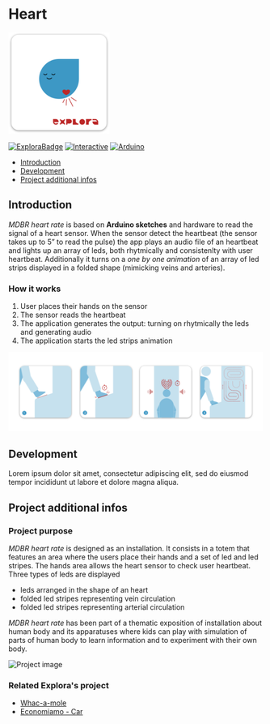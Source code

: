 # Heart

<img width="200" alt="project logo" src="images/logo.png">

[![ExploraBadge](https://img.shields.io/badge/-Explora-eb5c2f)](https://mdbr.it/en/) [![Interactive](https://img.shields.io/badge/-Interactive_installation-55ca7c)](https://en.wikipedia.org/wiki/Interactive_art)
[![Arduino](https://img.shields.io/badge/-Arduino-009297?logo=arduino&logoColor=white)](https://www.arduino.cc/)

- [Introduction](#introduction)
- [Development](#development)
- [Project additional infos](#infos)


## <a name="introduction"></a>Introduction
*MDBR heart rate* is based on **Arduino sketches** and hardware to read the signal of a heart sensor. When the sensor detect the heartbeat (the sensor takes up to 5” to read the pulse) the app plays an audio file of an heartbeat and lights up an array of leds, both rhytmically and consistenlty with user heartbeat.
Additionally it turns on a *one by one animation* of an array of led strips displayed in a folded shape (mimicking veins and arteries).	


### How it works
1. User places their hands on the sensor 
2. The sensor reads the heartbeat
3. The application generates the output: turning on rhytmically the leds and generating audio
4. The application starts the led strips animation

![How it works](images/flow.png)


## <a name="development"></a>Development
Lorem ipsum dolor sit amet, consectetur adipiscing elit, sed do eiusmod tempor incididunt ut labore et dolore magna aliqua. 


## <a name="infos"></a>Project additional infos

### Project purpose
*MDBR heart rate* is designed as an installation. It consists in a totem that features an area where the users place  their hands and a set of led and led stripes. The hands area allows the heart sensor to check user heartbeat. Three types of leds are displayed
- leds arranged in the shape of an heart
- folded led stripes representing vein circulation
- folded led stripes representing arterial circulation


*MDBR heart rate* has been part of a thematic exposition of installation about human body and its apparatuses where kids can play with simulation of parts of human body to learn information and to experiment with their own body.

![Project image](images/example.png)

### Related Explora's project

- [Whac-a-mole]()
- [Economiamo - Car]()